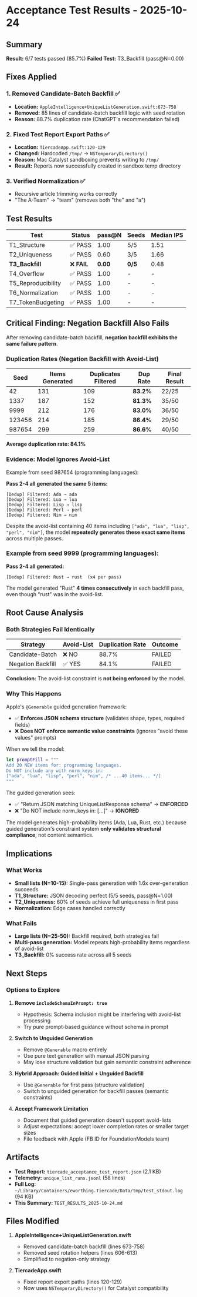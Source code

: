 # Acceptance Test Results - 2025-10-24

## Summary

**Result:** 6/7 tests passed (85.7%)
**Failed Test:** T3_Backfill (pass@N=0.00)

## Fixes Applied

### 1. Removed Candidate-Batch Backfill ✅
- **Location:** `AppleIntelligence+UniqueListGeneration.swift:673-758`
- **Removed:** 85 lines of candidate-batch backfill logic with seed rotation
- **Reason:** 88.7% duplication rate (ChatGPT's recommendation failed)

### 2. Fixed Test Report Export Paths ✅
- **Location:** `TiercadeApp.swift:120-129`
- **Changed:** Hardcoded `/tmp/` → `NSTemporaryDirectory()`
- **Reason:** Mac Catalyst sandboxing prevents writing to `/tmp/`
- **Result:** Reports now successfully created in sandbox temp directory

### 3. Verified Normalization ✅
- Recursive article trimming works correctly
- "The A-Team" → "team" (removes both "the" and "a")

## Test Results

| Test | Status | pass@N | Seeds | Median IPS |
|------|--------|--------|-------|------------|
| T1_Structure | ✅ PASS | 1.00 | 5/5 | 1.51 |
| T2_Uniqueness | ✅ PASS | 0.60 | 3/5 | 1.66 |
| **T3_Backfill** | ❌ **FAIL** | **0.00** | **0/5** | 0.48 |
| T4_Overflow | ✅ PASS | 1.00 | - | - |
| T5_Reproducibility | ✅ PASS | 1.00 | - | - |
| T6_Normalization | ✅ PASS | 1.00 | - | - |
| T7_TokenBudgeting | ✅ PASS | 1.00 | - | - |

## Critical Finding: Negation Backfill Also Fails

After removing candidate-batch backfill, **negation backfill exhibits the same failure pattern**.

### Duplication Rates (Negation Backfill with Avoid-List)

| Seed | Items Generated | Duplicates Filtered | Dup Rate | Final Result |
|------|----------------|---------------------|----------|--------------|
| 42 | 131 | 109 | **83.2%** | 22/25 |
| 1337 | 187 | 152 | **81.3%** | 35/50 |
| 9999 | 212 | 176 | **83.0%** | 36/50 |
| 123456 | 214 | 185 | **86.4%** | 29/50 |
| 987654 | 299 | 259 | **86.6%** | 40/50 |

**Average duplication rate: 84.1%**

### Evidence: Model Ignores Avoid-List

Example from seed 987654 (programming languages):

**Pass 2-4 all generated the same 5 items:**
```
[Dedup] Filtered: Ada → ada
[Dedup] Filtered: Lua → lua
[Dedup] Filtered: Lisp → lisp
[Dedup] Filtered: Perl → perl
[Dedup] Filtered: Nim → nim
```

Despite the avoid-list containing 40 items including `["ada", "lua", "lisp", "perl", "nim"]`, the model **repeatedly generates these exact same items** across multiple passes.

### Example from seed 9999 (programming languages):

**Pass 2-4 all generated:**
```
[Dedup] Filtered: Rust → rust  (x4 per pass)
```

The model generated "Rust" **4 times consecutively** in each backfill pass, even though "rust" was in the avoid-list.

## Root Cause Analysis

### Both Strategies Fail Identically

| Strategy | Avoid-List | Duplication Rate | Outcome |
|----------|-----------|------------------|---------|
| Candidate-Batch | ❌ NO | 88.7% | FAILED |
| Negation Backfill | ✅ YES | 84.1% | FAILED |

**Conclusion:** The avoid-list constraint is **not being enforced** by the model.

### Why This Happens

Apple's `@Generable` guided generation framework:
- ✅ **Enforces JSON schema structure** (validates shape, types, required fields)
- ❌ **Does NOT enforce semantic value constraints** (ignores "avoid these values" prompts)

When we tell the model:
```swift
let promptFill = """
Add 20 NEW items for: programming languages.
Do NOT include any with norm_keys in:
["ada", "lua", "lisp", "perl", "nim", /* ...40 items... */]
"""
```

The guided generation sees:
- ✅ "Return JSON matching UniqueListResponse schema" → **ENFORCED**
- ❌ "Do NOT include norm_keys in: [...]" → **IGNORED**

The model generates high-probability items (Ada, Lua, Rust, etc.) because guided generation's constraint system **only validates structural compliance**, not content semantics.

## Implications

### What Works
- **Small lists (N=10-15):** Single-pass generation with 1.6x over-generation succeeds
- **T1_Structure:** JSON decoding perfect (5/5 seeds, pass@N=1.00)
- **T2_Uniqueness:** 60% of seeds achieve full uniqueness in first pass
- **Normalization:** Edge cases handled correctly

### What Fails
- **Large lists (N=25-50):** Backfill required, both strategies fail
- **Multi-pass generation:** Model repeats high-probability items regardless of avoid-list
- **T3_Backfill:** 0% success rate across all 5 seeds

## Next Steps

### Options to Explore

1. **Remove `includeSchemaInPrompt: true`**
   - Hypothesis: Schema inclusion might be interfering with avoid-list processing
   - Try pure prompt-based guidance without schema in prompt

2. **Switch to Unguided Generation**
   - Remove `@Generable` macro entirely
   - Use pure text generation with manual JSON parsing
   - May lose structure validation but gain semantic constraint adherence

3. **Hybrid Approach: Guided Initial + Unguided Backfill**
   - Use `@Generable` for first pass (structure validation)
   - Switch to unguided generation for backfill passes (semantic constraints)

4. **Accept Framework Limitation**
   - Document that guided generation doesn't support avoid-lists
   - Adjust expectations: accept lower completion rates or smaller target sizes
   - File feedback with Apple (FB ID for FoundationModels team)

## Artifacts

- **Test Report:** `tiercade_acceptance_test_report.json` (2.1 KB)
- **Telemetry:** `unique_list_runs.jsonl` (58 lines)
- **Full Log:** `~/Library/Containers/eworthing.Tiercade/Data/tmp/test_stdout.log` (94 KB)
- **This Summary:** `TEST_RESULTS_2025-10-24.md`

## Files Modified

1. **AppleIntelligence+UniqueListGeneration.swift**
   - Removed candidate-batch backfill (lines 673-758)
   - Removed seed rotation helpers (lines 606-613)
   - Simplified to negation-only strategy

2. **TiercadeApp.swift**
   - Fixed report export paths (lines 120-129)
   - Now uses `NSTemporaryDirectory()` for Catalyst compatibility
